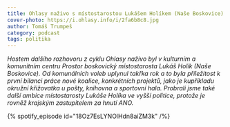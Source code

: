 ```yaml
---
title: Ohlasy naživo s místostarostou Lukášem Holíkem (Naše Boskovice)
cover-photo: https://i.ohlasy.info/i/2fa6b8c8.jpg
author: Tomáš Trumpeš
category: podcast
tags: politika
---
```


*Hostem dalšího rozhovoru z cyklu Ohlasy naživo byl v kulturním a komunitním centru Prostor boskovický místostarosta Lukáš Holík (Naše Boskovice). Od komunálních voleb uplynul takřka rok a to byla příležitost k první bilanci práce nové koalice, konkrétních projektů, jako je kupříkladu okružní křižovatka u pošty, knihovna a sportovní hala. Probrali jsme také další ambice místostarosty Lukáše Holíka ve vyšší politice, protože je rovněž krajským zastupitelem za hnutí ANO.*

{% spotify_episode id="18Oz7EsLYNOlHdn8aiZM3k" /%}
